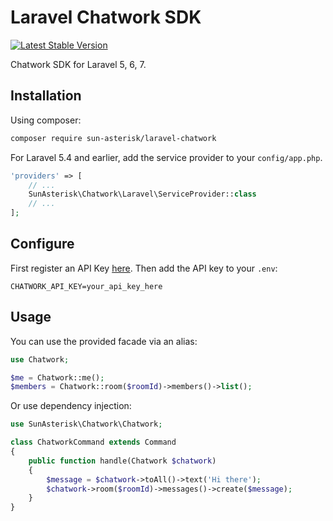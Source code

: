 # Laravel Chatwork SDK

[![Latest Stable Version](https://poser.pugx.org/sun-asterisk/laravel-chatwork/v/stable)](https://packagist.org/packages/sun-asterisk/laravel-chatwork)

Chatwork SDK for Laravel 5, 6, 7.

## Installation

Using composer:

```sh
composer require sun-asterisk/laravel-chatwork
```

For Laravel 5.4 and earlier, add the service provider to your `config/app.php`.

```php
'providers' => [
    // ...
    SunAsterisk\Chatwork\Laravel\ServiceProvider::class
    // ...
];
```

## Configure

First register an API Key [here](https://www.chatwork.com/service/packages/chatwork/subpackages/api/token.php).
Then add the API key to your `.env`:

```env
CHATWORK_API_KEY=your_api_key_here
```

## Usage

You can use the provided facade via an alias:

```php
use Chatwork;

$me = Chatwork::me();
$members = Chatwork::room($roomId)->members()->list();
```

Or use dependency injection:

```php
use SunAsterisk\Chatwork\Chatwork;

class ChatworkCommand extends Command
{
    public function handle(Chatwork $chatwork)
    {
        $message = $chatwork->toAll()->text('Hi there');
        $chatwork->room($roomId)->messages()->create($message);
    }
}
```
